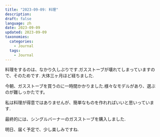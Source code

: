 ```yaml
---
title: "2023-09-09: 料理"
description: 
draft: false
language: zh
date: 2023-09-09
updated: 2023-09-09
taxonomies:
  categories:
    - Journal
  tags:
    - Journal
---
```

料理をするのは、なかり久しぶりです.ガスストーブが壊れてしまっていますので、そのためです.
大体三ヶ月ほど経ちました.

<!-- more -->
今朝、ガスストーブを買うのに一時間かかりました.様々なモデルがあり、選ぶのが難しっかたです。

私は料理が得意ではありませんが、簡単なものを作れればいいと思いっています.

最終的には、シングルバーナーのガスストーブを購入しました.

明日、届く予定で、少し楽しみですね.

